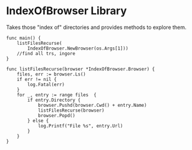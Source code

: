 # IndexOfBrowser Library

Takes those "index of" directories and provides methods to explore them.

```
func main() {
	listFilesRecurse(
		IndexOfBrowser.NewBrowser(os.Args[1]))
	//find all trs, ingore
}

func listFilesRecurse(browser *IndexOfBrowser.Browser) {
	files, err := browser.Ls()
	if err != nil {
		log.Fatal(err)
	}
	for _, entry := range files  {
		if entry.Directory {
			browser.Pushd(browser.Cwd() + entry.Name)
			listFilesRecurse(browser)
			browser.Popd()
		} else {
			log.Printf("File %s", entry.Url)
		}
	}
}
```
